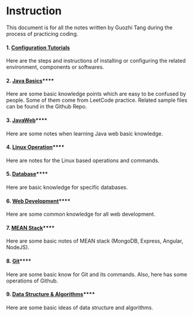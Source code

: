 # Instruction

This document is for all the notes written by Guozhi Tang during the process of practicing coding.

#### 1. [Configuration Tutorials](configuration-tutorials/1.1-java-environment-settings/)

Here are the steps and instructions of installing or configuring the related environment, components or softwares.

#### **2.** [**Java Basics**](java-basics/2.1-static.md)\*\*\*\*

Here are some basic knowledge points which are easy to be confused by people. Some of them come from LeetCode practice. Related sample files can be found in the Github Repo.

#### **3.** [**JavaWeb**](javaweb/3.1-javaweb-introduction.md)\*\*\*\*

Here are some notes when learning Java web basic knowledge. 

#### **4.** [**Linux Operation**](linux-operation/4.1-zsh-bash-transformation.md)\*\*\*\*

Here are notes for the Linux based operations and commands.

#### **5.** [**Database**](database/5.1-postgresql.md)\*\*\*\*

Here are basic knowledge for specific databases.

#### **6.** [**Web Development**](web-development/6.1-html/)\*\*\*\*

Here are some common knowledge for all web development.

#### **7.** [**MEAN Stack**](mean-and-mearn-stack/7.1-mean-project-setup/)\*\*\*\*

Here are some basic notes of MEAN stack \(MongoDB, Express, Angular, NodeJS\).

#### **8.** [**Git**](git/8.1-readme-and-markdown.md)\*\*\*\*

Here are some basic know for Git and its commands. Also, here has some operations of Github.

#### **9.** [**Data Structure & Algorithms**](data-structures-and-algorithms/9.1-data-structures-and-algorithms.md)\*\*\*\*

Here are some basic ideas of data structure and algorithms.




